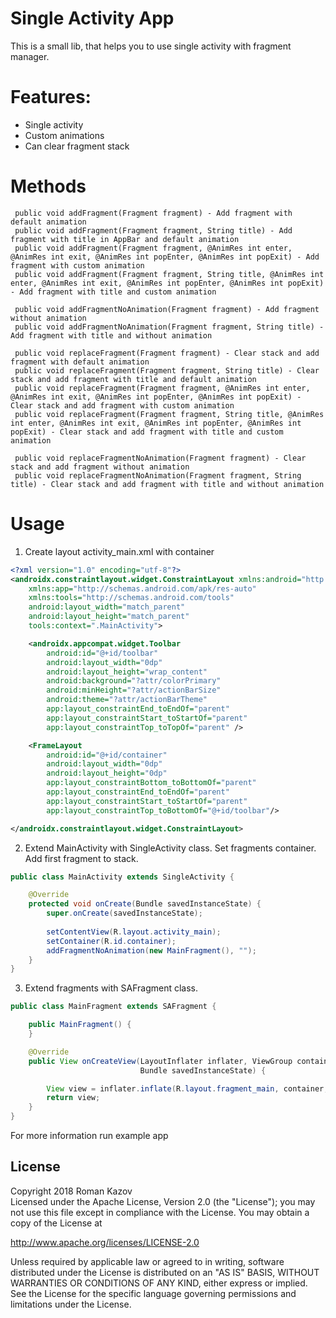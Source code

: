 
# Single Activity App

This is a small lib, that helps you to use single activity with fragment manager.

# Features:

* Single activity
* Custom animations
* Can clear fragment stack

# Methods

```
 public void addFragment(Fragment fragment) - Add fragment with default animation
 public void addFragment(Fragment fragment, String title) - Add fragment with title in AppBar and default animation
 public void addFragment(Fragment fragment, @AnimRes int enter, @AnimRes int exit, @AnimRes int popEnter, @AnimRes int popExit) - Add fragment with custom animation
 public void addFragment(Fragment fragment, String title, @AnimRes int enter, @AnimRes int exit, @AnimRes int popEnter, @AnimRes int popExit) - Add fragment with title and custom animation
 
 public void addFragmentNoAnimation(Fragment fragment) - Add fragment without animation
 public void addFragmentNoAnimation(Fragment fragment, String title) - Add fragment with title and without animation
 
 public void replaceFragment(Fragment fragment) - Clear stack and add fragment with default animation
 public void replaceFragment(Fragment fragment, String title) - Clear stack and add fragment with title and default animation
 public void replaceFragment(Fragment fragment, @AnimRes int enter, @AnimRes int exit, @AnimRes int popEnter, @AnimRes int popExit) - Clear stack and add fragment with custom animation
 public void replaceFragment(Fragment fragment, String title, @AnimRes int enter, @AnimRes int exit, @AnimRes int popEnter, @AnimRes int popExit) - Clear stack and add fragment with title and custom animation
 
 public void replaceFragmentNoAnimation(Fragment fragment) - Clear stack and add fragment without animation
 public void replaceFragmentNoAnimation(Fragment fragment, String title) - Clear stack and add fragment with title and without animation
```


# Usage

1. Create layout activity_main.xml with container 

```xml
<?xml version="1.0" encoding="utf-8"?>
<androidx.constraintlayout.widget.ConstraintLayout xmlns:android="http://schemas.android.com/apk/res/android"
    xmlns:app="http://schemas.android.com/apk/res-auto"
    xmlns:tools="http://schemas.android.com/tools"
    android:layout_width="match_parent"
    android:layout_height="match_parent"
    tools:context=".MainActivity">

    <androidx.appcompat.widget.Toolbar
        android:id="@+id/toolbar"
        android:layout_width="0dp"
        android:layout_height="wrap_content"
        android:background="?attr/colorPrimary"
        android:minHeight="?attr/actionBarSize"
        android:theme="?attr/actionBarTheme"
        app:layout_constraintEnd_toEndOf="parent"
        app:layout_constraintStart_toStartOf="parent"
        app:layout_constraintTop_toTopOf="parent" />

    <FrameLayout
        android:id="@+id/container"
        android:layout_width="0dp"
        android:layout_height="0dp"
        app:layout_constraintBottom_toBottomOf="parent"
        app:layout_constraintEnd_toEndOf="parent"
        app:layout_constraintStart_toStartOf="parent"
        app:layout_constraintTop_toBottomOf="@+id/toolbar"/>

</androidx.constraintlayout.widget.ConstraintLayout>
```

2. Extend MainActivity with SingleActivity class. Set fragments container. Add first fragment to stack.

```java
public class MainActivity extends SingleActivity {

    @Override
    protected void onCreate(Bundle savedInstanceState) {
        super.onCreate(savedInstanceState);
        
        setContentView(R.layout.activity_main);
        setContainer(R.id.container);
        addFragmentNoAnimation(new MainFragment(), "");
    }
}
```

3. Extend fragments with SAFragment class.

```java
public class MainFragment extends SAFragment {

    public MainFragment() {
    }

    @Override
    public View onCreateView(LayoutInflater inflater, ViewGroup container,
                             Bundle savedInstanceState) {

        View view = inflater.inflate(R.layout.fragment_main, container, false);
        return view;
    }
}
```

For more information run example app


## License

Copyright 2018 Roman Kazov\
Licensed under the Apache License, Version 2.0 (the "License");
you may not use this file except in compliance with the License.
You may obtain a copy of the License at

http://www.apache.org/licenses/LICENSE-2.0

Unless required by applicable law or agreed to in writing, software
distributed under the License is distributed on an "AS IS" BASIS,
WITHOUT WARRANTIES OR CONDITIONS OF ANY KIND, either express or implied.
See the License for the specific language governing permissions and
limitations under the License.